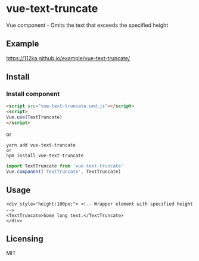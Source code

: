 # vue-text-truncate
Vue component - Omits the text that exceeds the specified height

## Example
https://112ka.github.io/example/vue-text-truncate/

## Install

### Install component
```html
<script src="vue-text-truncate.umd.js"></script>
<script>
Vue.use(TextTruncate)
</script>
```

or

```
yarn add vue-text-truncate
or
npm install vue-text-truncate
```

```js
import TextTruncate from 'vue-text-truncate'
Vue.component('TextTruncate', TextTruncate)
```

## Usage
```vue
<div style="height:100px;"> <!-- Wrapper element with specified height -->　
<TextTruncate>Some long text.</TextTruncate>
</div>
```

## Licensing

MIT